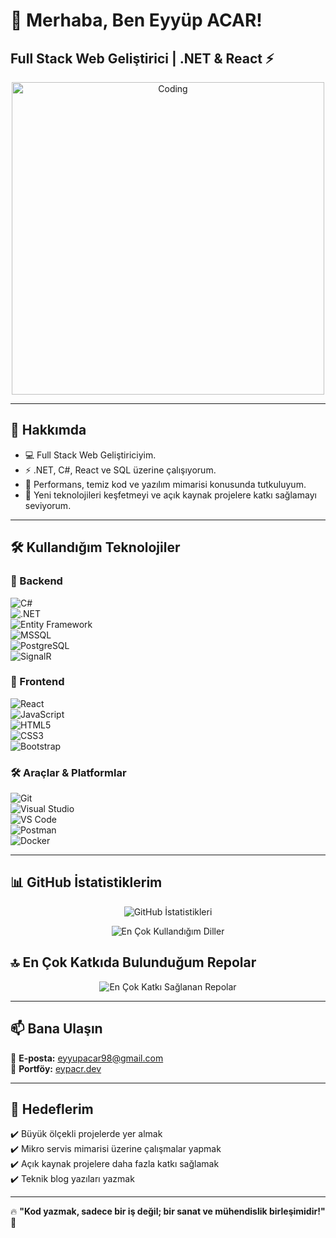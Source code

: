 # 🚀 Merhaba, Ben Eyyüp ACAR!

## Full Stack Web Geliştirici | .NET & React ⚡

<p align="center">
  <img src="https://media.giphy.com/media/qgQUggAC3Pfv687qPC/giphy.gif" alt="Coding" width="500"/>
</p>

---

## 🌟 Hakkımda  

- 💻 Full Stack Web Geliştiriciyim.  
- ⚡ .NET, C#, React ve SQL üzerine çalışıyorum.  
- 🎯 Performans, temiz kod ve yazılım mimarisi konusunda tutkuluyum.  
- 🚀 Yeni teknolojileri keşfetmeyi ve açık kaynak projelere katkı sağlamayı seviyorum.  

---

## 🛠️ Kullandığım Teknolojiler  

### 🎯 Backend
![C#](https://img.shields.io/badge/-C%23-239120?style=flat-square&logo=c-sharp&logoColor=white)  
![.NET](https://img.shields.io/badge/-.NET-512BD4?style=flat-square&logo=dotnet&logoColor=white)  
![Entity Framework](https://img.shields.io/badge/-Entity%20Framework-0078D7?style=flat-square&logo=microsoft&logoColor=white)  
![MSSQL](https://img.shields.io/badge/-MSSQL-CC2927?style=flat-square&logo=microsoft-sql-server&logoColor=white)  
![PostgreSQL](https://img.shields.io/badge/-PostgreSQL-336791?style=flat-square&logo=postgresql&logoColor=white)  
![SignalR](https://img.shields.io/badge/-SignalR-000000?style=flat-square&logo=aspdotnet&logoColor=white)  

### 🎨 Frontend  
![React](https://img.shields.io/badge/-React-61DAFB?style=flat-square&logo=react&logoColor=black)  
![JavaScript](https://img.shields.io/badge/-JavaScript-F7DF1E?style=flat-square&logo=javascript&logoColor=black)  
![HTML5](https://img.shields.io/badge/-HTML5-E34F26?style=flat-square&logo=html5&logoColor=white)  
![CSS3](https://img.shields.io/badge/-CSS3-1572B6?style=flat-square&logo=css3&logoColor=white)  
![Bootstrap](https://img.shields.io/badge/-Bootstrap-563D7C?style=flat-square&logo=bootstrap&logoColor=white)  

### 🛠 Araçlar & Platformlar  
![Git](https://img.shields.io/badge/-Git-F05032?style=flat-square&logo=git&logoColor=white)  
![Visual Studio](https://img.shields.io/badge/-Visual%20Studio-5C2D91?style=flat-square&logo=visual-studio&logoColor=white)  
![VS Code](https://img.shields.io/badge/-VS%20Code-007ACC?style=flat-square&logo=visual-studio-code&logoColor=white)  
![Postman](https://img.shields.io/badge/-Postman-FF6C37?style=flat-square&logo=postman&logoColor=white)  
![Docker](https://img.shields.io/badge/-Docker-2496ED?style=flat-square&logo=docker&logoColor=white)  

---

## 📊 GitHub İstatistiklerim  

<p align="center">
  <img src="https://github-readme-stats.vercel.app/api?username=eypacr&show_icons=true&locale=tr&theme=radical" alt="GitHub İstatistikleri" />
</p>

<p align="center">
  <img src="https://github-readme-stats.vercel.app/api/top-langs/?username=eypacr&layout=compact&theme=radical" alt="En Çok Kullandığım Diller" />
</p>


## 🔝 En Çok Katkıda Bulunduğum Repolar  

<p align="center">
  <img src="https://github-contributor-stats.vercel.app/api?username=eypacr&limit=5&theme=radical&combine_all_yearly_contributions=true" alt="En Çok Katkı Sağlanan Repolar" />
</p>

---

## 📫 Bana Ulaşın  
📩 **E-posta:** [eyyupacar98@gmail.com](mailto:eyyupacar98@gmail.com)  
📌 **Portföy:** [eypacr.dev](https://eypacr.dev)  

---

## 🎯 Hedeflerim  

✔️ Büyük ölçekli projelerde yer almak  
✔️ Mikro servis mimarisi üzerine çalışmalar yapmak  
✔️ Açık kaynak projelere daha fazla katkı sağlamak  
✔️ Teknik blog yazıları yazmak  

---

🔥 **"Kod yazmak, sadece bir iş değil; bir sanat ve mühendislik birleşimidir!"** 🚀

